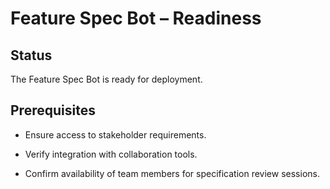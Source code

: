 # Feature Spec Bot – Readiness

## Status

The Feature Spec Bot is ready for deployment.

## Prerequisites

- Ensure access to stakeholder requirements.

- Verify integration with collaboration tools.

- Confirm availability of team members for specification review sessions.
